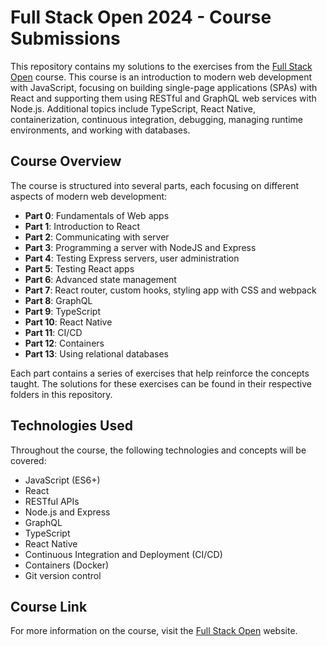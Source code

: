 # Full Stack Open 2024 - Course Submissions

This repository contains my solutions to the exercises from the [Full Stack Open](https://fullstackopen.com/en/) course. This course is an introduction to modern web development with JavaScript, focusing on building single-page applications (SPAs) with React and supporting them using RESTful and GraphQL web services with Node.js. Additional topics include TypeScript, React Native, containerization, continuous integration, debugging, managing runtime environments, and working with databases.

## Course Overview

The course is structured into several parts, each focusing on different aspects of modern web development:

- **Part 0**: Fundamentals of Web apps
- **Part 1**: Introduction to React
- **Part 2**: Communicating with server
- **Part 3**: Programming a server with NodeJS and Express
- **Part 4**: Testing Express servers, user administration
- **Part 5**: Testing React apps
- **Part 6**: Advanced state management
- **Part 7**: React router, custom hooks, styling app with CSS and webpack
- **Part 8**: GraphQL
- **Part 9**: TypeScript
- **Part 10**: React Native
- **Part 11**: CI/CD
- **Part 12**: Containers
- **Part 13**: Using relational databases

Each part contains a series of exercises that help reinforce the concepts taught. The solutions for these exercises can be found in their respective folders in this repository.

## Technologies Used

Throughout the course, the following technologies and concepts will be covered:

- JavaScript (ES6+)
- React
- RESTful APIs
- Node.js and Express
- GraphQL
- TypeScript
- React Native
- Continuous Integration and Deployment (CI/CD)
- Containers (Docker)
- Git version control

## Course Link

For more information on the course, visit the [Full Stack Open](https://fullstackopen.com/en/) website.
